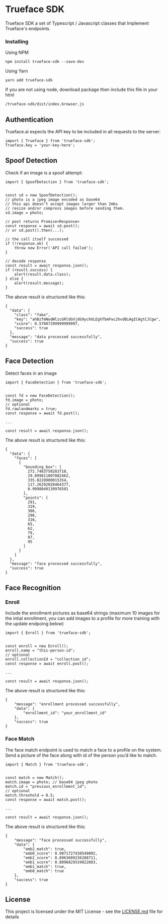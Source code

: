 # Trueface SDK

Trueface SDK a set of Typescript / Javascript classes that Implement Trueface's endpoints.

### Installing

Using NPM

```
npm install trueface-sdk --save-dev
```

Using Yarn

```
yarn add trueface-sdk
```

If you are not using node, download package then include this file in your html

```
/trueface-sdk/dist/index.browser.js
```

## Authentication

Trueface.ai expects the API key to be included in all requests to the server:

```
import { Trueface } from 'trueface-sdk';
Trueface.key = 'your-key-here';
```

## Spoof Detection

Check if an image is a spoof attempt:
```
import { SpoofDetection } from 'trueface-sdk';


const sd = new SpoofDetection();
// photo is a jpeg image encoded as base64
// this api doesn’t accept images larger than 2mbs
// resize and/or compress images before sending them.
sd.image = photo;

// post returns Promise<Response>
const response = await sd.post();
// or sd.post().then(...);

// the call itself successed
if (!response.ok) {
    throw new Error('API call failed');
}

// decode response
const result = await response.json();
if (result.success) {
    alert(result.data.class);
} else {
    alert(result.message);
}
```

The above result is structured like this:
```
{
  "data": {
    "class": "fake",
    "key": "ahBzfmNodWlzcGRldGVjdG9ychULEghTbmFwc2hvdBiAgICAgtCJCgw",
    "score": 0.57887299999999997,
    "success": true
  },
  "message": "data processed successfully",
  "success": true
}
```

## Face Detection

Detect faces in an image
```
import { FaceDetection } from 'trueface-sdk';


const fd = new FaceDetection();
fd.image = photo;
// optional
fd.rawlandmarks = true;
const response = await fd.post();

...

const result = await response.json();
```

The above result is structured like this:
```
{
  "data": {
    "faces": [
      {
        "bounding_box": [
          272.7483750283718,
          29.899811007082462,
          335.0228900015354,
          117.26292028464377,
          0.9998049139976501
        ],
        "points": [
          291,
          319,
          306,
          296,
          316,
          65,
          62,
          79,
          97,
          95
        ]
      }
    ]
  },
  "message": "face processed successfully",
  "success": true
}
```

## Face Recognition
### Enroll

Include the enrollment pictures as base64 strings (maximum 10 images for the intial enrollment, you can add images to a profile for more training with the update endpoing below)
```
import { Enroll } from 'trueface-sdk';


const enroll = new Enroll();
enroll.name = "this-person-id";
// optional
enroll.collectionId = "collection_id";
const response = await enroll.post();

...

const result = await response.json();
```

The above result is structured like this:
```
{
    "message": "enrollment processed successfully",
    "data": {
        "enrollment_id": "your_enrollment_id"
    },
    "success": true
}
```

### Face Match
The face match endpoint is used to match a face to a profile on the system. Send a picture of the face along with id of the person you’d like to match.

```
import { Match } from 'trueface-sdk';


const match = new Match();
match.image = photo; // base64 jpeg photo
match.id = "previous_enrollment_id";
// optional
match.threshold = 0.5;
const response = await match.post();

...

const result = await response.json();
```

The above result is structured like this:
```
{
    "message": "face processed successfully",
    "data": {
        "emb2_match": true,
        "emb0_score": 0.9071727430549092,
        "emb2_score": 0.8963609236288711,
        "emb1_score": 0.8896829534022603,
        "emb1_match": true,
        "emb0_match": true
    },
    "success": true
}
```

## License

This project is licensed under the MIT License - see the [LICENSE.md](LICENSE.md) file for details

